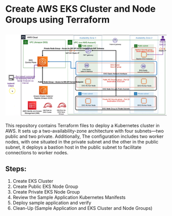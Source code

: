 # Create AWS EKS Cluster and Node Groups using Terraform
![kubernetes cluster with eks](https://github.com/Omar-Ahmed-Dt/AWS-EKS-Cluster/blob/master/img/eks.png)
---
This repository contains Terraform files to deploy a Kubernetes cluster in AWS. It sets up a two-availability-zone architecture with four subnets—two public and two private. Additionally, The configuration includes two worker nodes, with one situated in the private subnet and the other in the public subnet, it deploys a bastion host in the public subnet to facilitate connections to worker nodes. 
## Steps:
1. Create EKS Cluster
2. Create Public EKS Node Group
3. Create Private EKS Node Group
4. Review the Sample Application Kubernetes Manifests
5. Deploy sample application and verify
6. Clean-Up (Sample Application and EKS Cluster and Node Groups)